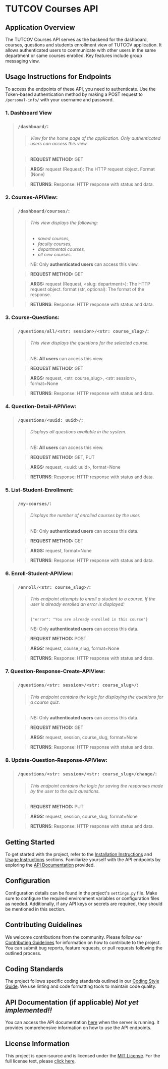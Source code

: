 # TUTCOV Courses API

## Application Overview

The TUTCOV Courses API serves as the backend for the dashboard, courses, questions and students enrollment view of TUTCOV application. It allows authenticated users to communicate with other users in the same department or same courses enrolled. Key features include group messaging view. 


## Usage Instructions for Endpoints

To access the endpoints of these API, you need to authenticate. Use the Token-based authentication method by making a POST request to `/personal-info/` with your username and password.

### 1. Dashboard View

>  ### `/dashboard/`:
> 
>> ###### _View for the home page of the application. Only authenticated users can access this view._
>    
>> **REQUEST METHOD:** GET
>
>> **ARGS:** request (Request): The HTTP request object. Format (None)
>    
>> **RETURNS**: Response: HTTP response with status and data.


### 2. Courses-APIView:

>  ### `/dashboard/courses/`:
> 
>> ###### _This view displays the following:_
>> - _saved courses,_
>> - _faculty courses,_
>> - _departmental courses,_
>> - _all new courses._
>> 
>> NB: Only **authenticated users** can access this view.
>    
>> **REQUEST METHOD:** GET
>
>> **ARGS:**
        request (Request, <slug: department>): The HTTP request object.
        format (str, optional): The format of the response.
>    
>> **RETURNS**: Response: HTTP response with status and data.


### 3. Course-Questions:

>  ### `/questions/all/<str: session>/<str: course_slug>/`:
> 
>> ###### _This view displays the questions for the selected course._
>>
>> NB: **All users** can access this view.
>    
>> **REQUEST METHOD:** GET
>
>> **ARGS:** request, <str: course_slug>, <str: session>, format=None
>    
>> **RETURNS**: Response: HTTP response with status and data.


### 4. Question-Detail-APIView:

>  ### `/questions/<uuid: uuid>/`:
> 
>> ###### _Displays all questions available in the system._
>>
>> NB: **All users** can access this view.
>    
>> **REQUEST METHOD:** GET, PUT 
>
>> **ARGS:** request, <uuid: uuid>, format=None
>    
>> **RETURNS**: Response: HTTP response with status and data.


 ### 5. List-Student-Enrollment:

>  ### `/my-courses/`:
> 
>> ###### _Displays the number of enrolled courses by the user._
>>
>> NB: Only **authenticated users** can access this data.
>    
>> **REQUEST METHOD:** GET
>
>> **ARGS:** request, format=None
>    
>> **RETURNS**: Response: HTTP response with status and data.


 ### 6. Enroll-Student-APIView:

>  ### `/enroll/<str: course_slug>/`:
> 
>> ###### _This endpoint attempts to enroll a student to a course. If the user is already enrolled an error is displayed:_ 
>> `{"error": "You are already enrolled in this course"}`
>>
>> NB: Only **authenticated users** can access this data.
>    
>> **REQUEST METHOD:** POST
>
>> **ARGS:** request, course_slug, format=None
>    
>> **RETURNS**: Response: HTTP response with status and data.


### 7. Question-Response-Create-APIView:

>  ### `/questions/<str: session>/<str: course_slug>/`:
> 
>> ###### _This endpoint contains the logic for displaying the questions for a course quiz._ 
>
>> NB: Only **authenticated users** can access this data.
>    
>> **REQUEST METHOD:** GET
>
>> **ARGS:** request, session, course_slug, format=None
>    
>> **RETURNS**: Response: HTTP response with status and data.


 ### 8. Update-Question-Response-APIView:

>  ### `/questions/<str: session>/<str: course_slug>/change/`:
> 
>> ###### _This endpoint contains the logic for saving the responses made by the user to the quiz questions._
>    
>> **REQUEST METHOD:** PUT
>
>> **ARGS:** request, session, course_slug, format=None
>    
>> **RETURNS**: Response: HTTP response with status and data.
 
 
## Getting Started

To get started with the project, refer to the [Installation Instructions](#installation-instructions) and [Usage Instructions](#usage-instructions) sections. Familiarize yourself with the API endpoints by exploring the [API Documentation](#api-documentation) provided.

## Configuration

Configuration details can be found in the project's `settings.py` file. Make sure to configure the required environment variables or configuration files as needed. Additionally, if any API keys or secrets are required, they should be mentioned in this section.

## Contributing Guidelines

We welcome contributions from the community. Please follow our [Contributing Guidelines](#contributing-guidelines) for information on how to contribute to the project. You can submit bug reports, feature requests, or pull requests following the outlined process.

## Coding Standards

The project follows specific coding standards outlined in our [Coding Style Guide](#coding-standards). We use linting and code formatting tools to maintain code quality.


## API Documentation (if applicable)  **_Not yet implemented!!_**

You can access the API documentation [here](#api-documentation) when the server is running. It provides comprehensive information on how to use the API endpoints.

## License Information

This project is open-source and is licensed under the [MIT License](LICENSE). For the full license text, please [click here](LICENSE).
